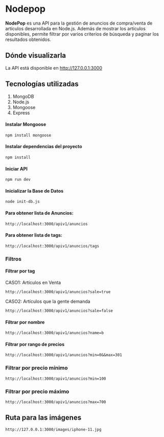# Nodepop
**NodePop** es una API para la gestión de anuncios de compra/venta de artículos desarrollada en Node.js. Además de mostrar los artículos disponibles, permite filtrar por varios criterios de búsqueda y paginar los resultados obtenidos.

## Dónde visualizarla

La API está disponible en 
http://127.0.0.1:3000

## Tecnologías utilizadas

   1. MongoDB
   2. Node.js
   3. Mongoose 
   4. Express


#### Instalar Mongoose
```npm install mongoose```

#### Instalar dependencias del proyecto
```npm install```

#### Iniciar API
```npm run dev```

#### Inicializar la Base de Datos
```node init-db.js```

#### Para obtener lista de Anuncios:
```http://localhost:3000/apiv1/anuncios```

#### Para obtener lista de tags:
```http://localhost:3000/apiv1/anuncios/tags```

### Filtros

#### Filtrar por tag

CASO1: Artículos en Venta

```http://localhost:3000/apiv1/anuncios?sale=true```

CASO2: Artículos que la gente demanda

```http://localhost:3000/apiv1/anuncios?sale=false```

#### Filtrar por nombre
```http://localhost:3000/apiv1/anuncios?name=b```

#### Filtrar por rango de precios
```http://localhost:3000/apiv1/anuncios?min=0&&max=301```

### Filtrar por precio mínimo
```http://localhost:3000/apiv1/anuncios?min=100```

### Filtrar por precio máximo
```http://localhost:3000/apiv1/anuncios?max=700```

## Ruta para las imágenes
```http://127.0.0.1:3000/images/iphone-11.jpg```